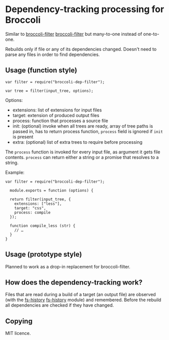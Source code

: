 # Dependency-tracking processing for Broccoli

Similar to [broccoli-filter] [broccoli-filter] but many-to-one instead
of one-to-one.

[broccoli-filter]: https://github.com/broccolijs/broccoli-filter

Rebuilds only if file or any of its dependencies changed. Doesn't need
to parse any files in order to find dependencies.

## Usage (function style)

    var filter = require("broccoli-dep-filter");

    var tree = filter(input_tree, options);

Options:

- extensions: list of extensions for input files
- target: extension of produced output files
- process: function that processes a source file
- init: (optional) invoke when all trees are ready, array of tree paths is passed in, has to return process function,  `process` field is ignored if `init` is present
- extra: (optional) list of extra trees to require before processing

The `process` function is invoked for every input file, as argument it
gets file contents. `process` can return either a string or a promise
that resolves to a string.

Example:

    var filter = require("broccoli-dep-filter");

      module.exports = function (options) {

      return filter(input_tree, {
        extensions: ["less"],
        target: "css",
        process: compile
      });

      function compile_less (str) {
        // …
      }
    }

## Usage (prototype style)

Planned to work as a drop-in replacement for broccoli-filter.

## How does the dependency-tracking work?

Files that are read during a build of a target (an output file) are
observed (with the [fs-history] [fs-history] module) and
remembered. Before the rebuild all dependencies are checked if they
have changed.

[fs-history]: https://github.com/szywon/node-fs-history

## Copying

MIT licence.